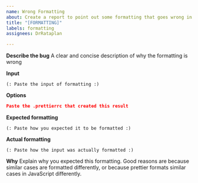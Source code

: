 ```yaml
---
name: Wrong Formatting
about: Create a report to point out some formatting that goes wrong in your opinion
title: "[FORMATTING]"
labels: formatting
assignees: DrRataplan

---
```


**Describe the bug**
A clear and concise description of why the formatting is wrong

**Input**
```xquery
(: Paste the input of formatting :)
```
**Options**
```json
Paste the .prettierrc that created this result
```

**Expected formatting**
```xquery
(: Paste how you expected it to be formatted :)
```

**Actual formatting**
```xquery
(: Paste how the input was actually formatted :)
```

**Why**
Explain why you expected this formatting. Good reasons are because similar cases are formatted differently, or because prettier formats similar cases in JavaScript differently.
